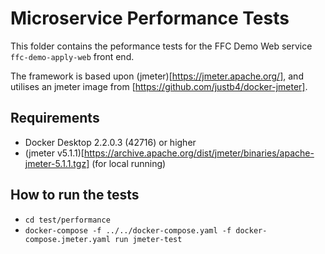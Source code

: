 # Microservice Performance Tests

This folder contains the peformance tests for the FFC Demo Web service `ffc-demo-apply-web` front end.

The framework is based upon (jmeter)[https://jmeter.apache.org/], and utilises an jmeter image from [https://github.com/justb4/docker-jmeter].

## Requirements

- Docker Desktop 2.2.0.3 (42716) or higher
- (jmeter v5.1.1)[https://archive.apache.org/dist/jmeter/binaries/apache-jmeter-5.1.1.tgz] (for local running)

## How to run the tests

- `cd test/performance`
- `docker-compose -f ../../docker-compose.yaml -f docker-compose.jmeter.yaml run jmeter-test`
